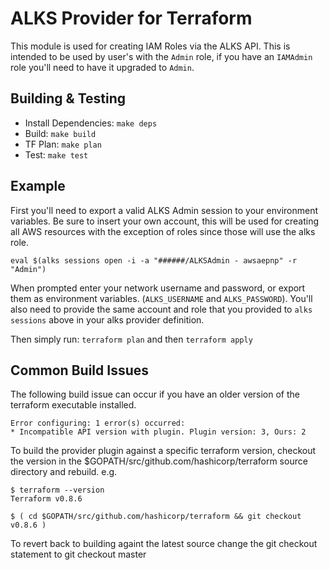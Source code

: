# ALKS Provider for Terraform

This module is used for creating IAM Roles via the ALKS API. This is intended to be used by user's with the `Admin` role, if you have an `IAMAdmin` role you'll need to have it upgraded to `Admin`.

## Building & Testing

- Install Dependencies: `make deps`
- Build: `make build`
- TF Plan: `make plan`
- Test: `make test`

## Example

First you'll need to export a valid ALKS Admin session to your environment variables. Be sure to insert your own account, this will be used for creating all AWS resources with the exception of roles since those will use the alks role.

`eval $(alks sessions open -i -a "######/ALKSAdmin - awsaepnp" -r "Admin")`

When prompted enter your network username and password, or export them as environment variables. (`ALKS_USERNAME` and `ALKS_PASSWORD`). You'll also need to provide the same account and role that you provided to `alks sessions` above in your alks provider definition.

Then simply run: `terraform plan` and then `terraform apply`

## Common Build Issues

The following build issue can occur if you have an older version of the terraform executable installed.

```
Error configuring: 1 error(s) occurred:
* Incompatible API version with plugin. Plugin version: 3, Ours: 2
```

To build the provider plugin against a specific terraform version, checkout the version in the $GOPATH/src/github.com/hashicorp/terraform source directory and rebuild. e.g.

```
$ terraform --version
Terraform v0.8.6

$ ( cd $GOPATH/src/github.com/hashicorp/terraform && git checkout v0.8.6 )
```

To revert back to building againt the latest source change the git checkout statement to git checkout master